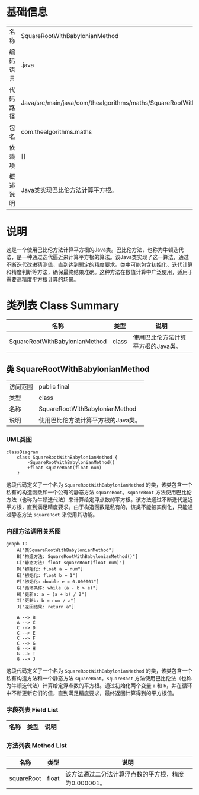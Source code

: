 # 基础信息

|      |      |
|------|------|
| 名称 | SquareRootWithBabylonianMethod |
| 编码语言 | .java |
| 代码路径 | Java/src/main/java/com/thealgorithms/maths/SquareRootWithBabylonianMethod.java |
| 包名 | com.thealgorithms.maths |
| 依赖项 | [] |
| 概述说明 | Java类实现巴比伦方法计算平方根。 |

# 说明

这是一个使用巴比伦方法计算平方根的Java类。巴比伦方法，也称为牛顿迭代法，是一种通过迭代逼近来计算平方根的算法。该Java类实现了这一算法，通过不断迭代改进猜测值，直到达到预定的精度要求。类中可能包含初始化、迭代计算和精度判断等方法，确保最终结果准确。这种方法在数值计算中广泛使用，适用于需要高精度平方根计算的场景。

# 类列表 Class Summary

| 名称   | 类型  | 说明 |
|-------|------|-------------|
| SquareRootWithBabylonianMethod | class | 使用巴比伦方法计算平方根的Java类。 |



## 类 SquareRootWithBabylonianMethod

|      |      |
|------|------|
| 访问范围 | public final |
| 类型 | class |
| 名称 | SquareRootWithBabylonianMethod |
| 说明 | 使用巴比伦方法计算平方根的Java类。 |


### UML类图

```mermaid
classDiagram
    class SquareRootWithBabylonianMethod {
        -SquareRootWithBabylonianMethod()
        +float squareRoot(float num)
    }
```

这段代码定义了一个名为 `SquareRootWithBabylonianMethod` 的类，该类包含一个私有的构造函数和一个公有的静态方法 `squareRoot`。`squareRoot` 方法使用巴比伦方法（也称为牛顿迭代法）来计算给定浮点数的平方根。该方法通过不断迭代逼近平方根，直到满足精度要求。由于构造函数是私有的，该类不能被实例化，只能通过静态方法 `squareRoot` 来使用其功能。


### 内部方法调用关系图

```mermaid
graph TD
    A["类SquareRootWithBabylonianMethod"]
    B["构造方法: SquareRootWithBabylonianMethod()"]
    C["静态方法: float squareRoot(float num)"]
    D["初始化: float a = num"]
    E["初始化: float b = 1"]
    F["初始化: double e = 0.000001"]
    G["循环条件: while (a - b > e)"]
    H["更新a: a = (a + b) / 2"]
    I["更新b: b = num / a"]
    J["返回结果: return a"]

    A --> B
    A --> C
    C --> D
    C --> E
    C --> F
    C --> G
    G --> H
    G --> I
    G --> J
```

这段代码定义了一个名为 `SquareRootWithBabylonianMethod` 的类，该类包含一个私有构造方法和一个静态方法 `squareRoot`。`squareRoot` 方法使用巴比伦法（也称为牛顿迭代法）计算给定浮点数的平方根。通过初始化两个变量 `a` 和 `b`，并在循环中不断更新它们的值，直到满足精度要求，最终返回计算得到的平方根值。

### 字段列表 Field List

| 名称  | 类型  | 说明 |
|-------|-------|------|

### 方法列表 Method List

| 名称  | 类型  | 说明 |
|-------|-------|------|
| squareRoot | float | 该方法通过二分法计算浮点数的平方根，精度为0.000001。 |




